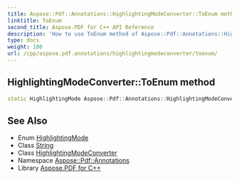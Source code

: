 ```yaml
---
title: Aspose::Pdf::Annotations::HighlightingModeConverter::ToEnum method
linktitle: ToEnum
second_title: Aspose.PDF for C++ API Reference
description: 'How to use ToEnum method of Aspose::Pdf::Annotations::HighlightingModeConverter class in C++.'
type: docs
weight: 100
url: /cpp/aspose.pdf.annotations/highlightingmodeconverter/toenum/
---
```

## HighlightingModeConverter::ToEnum method




```cpp
static HighlightingMode Aspose::Pdf::Annotations::HighlightingModeConverter::ToEnum(System::String value)
```

## See Also

* Enum [HighlightingMode](../../highlightingmode/)
* Class [String](../../../system/string/)
* Class [HighlightingModeConverter](../)
* Namespace [Aspose::Pdf::Annotations](../../)
* Library [Aspose.PDF for C++](../../../)
